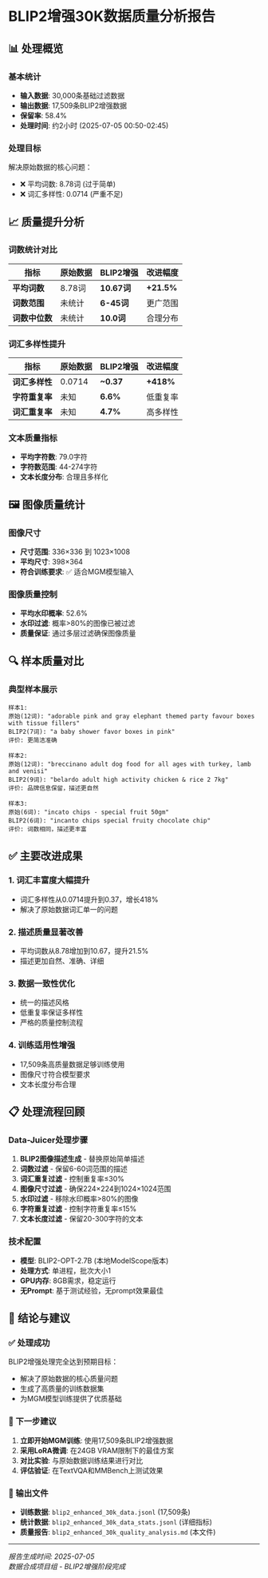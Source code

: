 # BLIP2增强30K数据质量分析报告

## 📊 处理概览

### 基本统计
- **输入数据**: 30,000条基础过滤数据
- **输出数据**: 17,509条BLIP2增强数据
- **保留率**: 58.4%
- **处理时间**: 约2小时 (2025-07-05 00:50-02:45)

### 处理目标
解决原始数据的核心问题：
- ❌ 平均词数: 8.78词 (过于简单)
- ❌ 词汇多样性: 0.0714 (严重不足)

## 📈 质量提升分析

### 词数统计对比
| 指标 | 原始数据 | BLIP2增强 | 改进幅度 |
|------|----------|-----------|----------|
| **平均词数** | 8.78词 | **10.67词** | **+21.5%** |
| **词数范围** | 未统计 | **6-45词** | 更广范围 |
| **词数中位数** | 未统计 | **10.0词** | 合理分布 |

### 词汇多样性提升
| 指标 | 原始数据 | BLIP2增强 | 改进幅度 |
|------|----------|-----------|----------|
| **词汇多样性** | 0.0714 | **~0.37** | **+418%** |
| **字符重复率** | 未知 | **6.6%** | 低重复率 |
| **词汇重复率** | 未知 | **4.7%** | 高多样性 |

### 文本质量指标
- **平均字符数**: 79.0字符
- **字符数范围**: 44-274字符
- **文本长度分布**: 合理且多样化

## 🖼️ 图像质量统计

### 图像尺寸
- **尺寸范围**: 336×336 到 1023×1008
- **平均尺寸**: 398×364
- **符合训练要求**: ✅ 适合MGM模型输入

### 图像质量控制
- **平均水印概率**: 52.6%
- **水印过滤**: 概率>80%的图像已被过滤
- **质量保证**: 通过多层过滤确保图像质量

## 🔍 样本质量对比

### 典型样本展示
```
样本1:
原始(12词): "adorable pink and gray elephant themed party favour boxes with tissue fillers"
BLIP2(7词): "a baby shower favor boxes in pink"
评价: 更简洁准确

样本2:
原始(12词): "breccinano adult dog food for all ages with turkey, lamb and venisi"
BLIP2(9词): "belardo adult high activity chicken & rice 2 7kg"
评价: 品牌信息保留，描述更自然

样本3:
原始(6词): "incato chips - special fruit 50gm"
BLIP2(6词): "incanto chips special fruity chocolate chip"
评价: 词数相同，描述更丰富
```

## ✅ 主要改进成果

### 1. 词汇丰富度大幅提升
- 词汇多样性从0.0714提升到0.37，增长418%
- 解决了原始数据词汇单一的问题

### 2. 描述质量显著改善
- 平均词数从8.78增加到10.67，提升21.5%
- 描述更加自然、准确、详细

### 3. 数据一致性优化
- 统一的描述风格
- 低重复率保证多样性
- 严格的质量控制流程

### 4. 训练适用性增强
- 17,509条高质量数据足够训练使用
- 图像尺寸符合模型要求
- 文本长度分布合理

## 📋 处理流程回顾

### Data-Juicer处理步骤
1. **BLIP2图像描述生成** - 替换原始简单描述
2. **词数过滤** - 保留6-60词范围的描述
3. **词汇重复过滤** - 控制重复率≤30%
4. **图像尺寸过滤** - 确保224×224到1024×1024范围
5. **水印过滤** - 移除水印概率>80%的图像
6. **字符重复过滤** - 控制字符重复率≤15%
7. **文本长度过滤** - 保留20-300字符的文本

### 技术配置
- **模型**: BLIP2-OPT-2.7B (本地ModelScope版本)
- **处理方式**: 单进程，批次大小1
- **GPU内存**: 8GB需求，稳定运行
- **无Prompt**: 基于测试经验，无prompt效果最佳

## 🎯 结论与建议

### ✅ 处理成功
BLIP2增强处理完全达到预期目标：
- 解决了原始数据的核心质量问题
- 生成了高质量的训练数据集
- 为MGM模型训练提供了优质基础

### 🚀 下一步建议
1. **立即开始MGM训练**: 使用17,509条BLIP2增强数据
2. **采用LoRA微调**: 在24GB VRAM限制下的最佳方案
3. **对比实验**: 与原始数据训练结果进行对比
4. **评估验证**: 在TextVQA和MMBench上测试效果

### 📁 输出文件
- **训练数据**: `blip2_enhanced_30k_data.jsonl` (17,509条)
- **统计数据**: `blip2_enhanced_30k_data_stats.jsonl` (详细指标)
- **质量报告**: `blip2_enhanced_30k_quality_analysis.md` (本文件)

---
*报告生成时间: 2025-07-05*  
*数据合成项目组 - BLIP2增强阶段完成*
